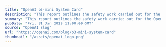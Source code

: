 ```yaml
---
title: "OpenAI o3-mini System Card"
description: "This report outlines the safety work carried out for the OpenAI o3-mini model, including safety evaluations, external red teaming, and Preparedness Framework evaluations."
summary: "This report outlines the safety work carried out for the OpenAI o3-mini model, including safety evaluations, external red teaming, and Preparedness Framework evaluations."
pubDate: "Fri, 31 Jan 2025 11:00:00 GMT"
source: "OpenAI Blog"
url: "https://openai.com/blog/o3-mini-system-card"
thumbnail: "/assets/openai_logo.png"
---
```


